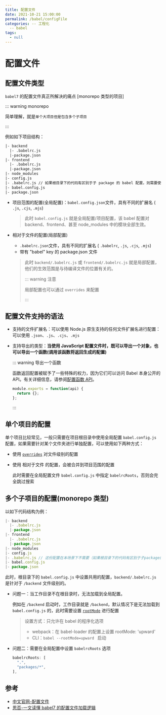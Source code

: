 ```yaml
---
title: 配置文件
date: 2021-10-21 15:00:00
permalink: /babel/configFile
categories: -- 工程化
  -- babel
tags:
  - null
---
```


# 配置文件

## 配置文件类型

`babel7` 的配置文件真正所解决的痛点 [monorepo 类型的项目]

::: warning monorepo

简单理解，就是`单个大项目但是包含多个子项目`

:::

例如如下项目结构：

```tex
|- backend
  |- .babelrc.js
  |-package.json
|- frontend
  |- .babelrc.js
  |-package.json
|- node_modules
|- config.js
|- .babelrc.js // 如果根目录下的代码有区别于子 package 的 babel 配置，则需要使用
|- babel.config.js
|- package.json
```

* 项目范围的配置(全局配置)：`babel.config.json`文件，具有不同的扩展名 ( `.js`, `.cjs`, `.mjs`)

  > 此时 `babel.config.js` 就是全局配置/项目配置，该 babel 配置对 backend、frontend、甚至 node_modules 中的模块全部生效。

* 相对于文件的配置(局部配置)

  * `.babelrc.json`文件，具有不同的扩展名 ( `.babelrc`, `.js`, `.cjs`, `.mjs`)
  * 带有 "babel" key 的 package.json 文件

  > 此时 `backend/.babelrc.js` 或 `frontend/.babelrc.js` 就是局部配置，他们的生效范围是与待编译文件的位置有关的。
  >
  > ::: warning 注意
  >
  > 局部配置也可以通过 `overrides` 来配置
  >
  > :::

## 配置文件支持的语法

* 支持的文件扩展名：可以使用 Node.js 原生支持的任何文件扩展名进行配置：可以使用 `.json`、`.js`、`.cjs`、`.mjs`

* 支持导出的类型：**当使用 JavaScript 配置文件时，既可以导出一个对象，也可以导出一个函数(调用该函数将返回生成的配置)**

  ::: warning 导出一个函数

  函数返回配置被赋予了一些特殊的权力，因为它们可以访问 Babel 本身公开的 API。有关详细信息，请参阅[配置函数 API](https://babeljs.io/docs/en/config-files#config-function-api)。

  ```js
  module.exports = function(api) {
    return {};
  };
  ```
  
  :::

## 单个项目的配置

单个项目比较常见，一般只需要在项目根目录中使用全局配置 `babel.config.js` 配置，如果需要针对某个文件夹进行单独配置，可以使用如下两种方式：

* 使用 [`overrides`](https://babeljs.io/docs/en/options#overrides) 对文件级别的配置

* 使用 相对于文件 的配置，会被合并到项目范围的配置

  此时需要在全局配置文件 `babel.config.js` 中指定 `babelrcRoots`，否则会完全跳过搜索

## 多个子项目的配置(monorepo 类型)

以如下代码结构为例：

```js
|- backend
  |- .babelrc.js
  |-package.json
|- frontend
  |- .babelrc.js
  |-package.json
|- node_modules
|- config.js
|- .babelrc.js // 这份配置在本场景下不需要（如果根目录下的代码有区别于子package的babel配置，则需要使用）
|- babel.config.js
|- package.json
```

此时，根目录下的 `babel.config.js` 中设置共用的配置，`backend/.babelrc.js` 是针对于 `/backend` 文件级别的。

* 问题一：当工作目录不在根目录时，无法加载到全局配置。

  例如在 `/backend` 启动时，工作目录就是 `/backend`，默认情况下是无法加载到 `babel.config.js` 的，此时需要设置 [`rootMode`](https://babeljs.io/docs/en/options#rootmode) 进行配置

  > 设置方式：只允许在 babel 的程序化选项
  >
  > * webpack：在 babel-loader 的配置上设置 rootMode: 'upward'
  > * CLI：`babel --rootMode=upward ` 启动

* 问题二：需要在全局配置中设置 `babelrcRoots` 选项

  ```js
  babelrcRoots: [
    ".",
    "packages/*",
  ],
  ```



## 参考

* [中文官网-配置文件](https://babel.docschina.org/docs/en/config-files/)
* [思否-一文读懂 babel7 的配置文件加载逻辑](https://segmentfault.com/a/1190000018358854)

